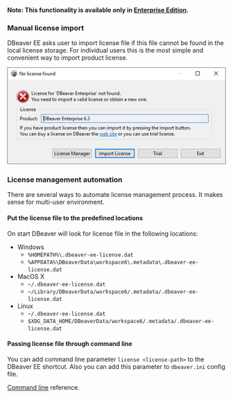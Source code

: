 **Note: This functionality is available only in [Enterprise Edition](Enterprise-Edition).**

### Manual license import

DBeaver EE asks user to import license file if this file cannot be found in the local license storage.
For individual users this is the most simple and convenient way to import product license.

![](images/license-not-found.png)

### License management automation

There are several ways to automate license management process. It makes sense for multi-user environment.

#### Put the license file to the predefined locations

On start DBeaver will look for license file in the following locations: 

- Windows
    - `%HOMEPATH%\.dbeaver-ee-license.dat`
    - `%APPDATA%\DBeaverData\workspace6\.metadata\.dbeaver-ee-license.dat`
- MacOS X
    - `~/.dbeaver-ee-license.dat`
    - `~/Library/DBeaverData/workspace6/.metadata/.dbeaver-ee-license.dat`
- Linux
    - `~/.dbeaver-ee-license.dat`
    - `$XDG_DATA_HOME/DBeaverData/workspace6/.metadata/.dbeaver-ee-license.dat`


#### Passing license file through command line

You can add command line parameter `license <license-path>` to the DBeaver EE shortcut.
Also you can add this parameter to `dbeaver.ini` config file.

[Command line](Command-Line) reference.